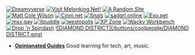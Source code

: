 [![Dreamyverse](/buttons/coolpeople/affbanner-taffy.gif)](https://dreamy.neocities.org/universe)
[![Visit Melonking.Net!](/buttons/coolpeople/MELON-BADGE.GIF)](https://melonking.net)
[![A Random Site](/buttons/coolpeople/random-btn.png)](https://arandomsite.neocities.org/)
[![Matt Cole Wilson](/buttons/coolpeople/mcw-button.gif)](https://mattcolewilson.com/)
[![Cinni.net](/buttons/coolpeople/cinni_angelbutton3.gif)](https://cinni.net/)
[![Snals](/buttons/coolpeople/snalsbutton.png)](https://snals.neocities.org)
[![sadgrl.online](/buttons/coolpeople/sad-btn.gif)](https://sadgrl.online/)
[![Exo.pet](/buttons/coolpeople/exopetbutton1.png)](https://exo.pet/)
[![msx.gay](/buttons/coolpeople/msx.gif)](https://msx.gay/)
[![itpuddle](/buttons/coolpeople/itpuddlebutton.png)](https://itpuddle.com/)
[![westopolis](/buttons/coolpeople/westopolis_stamp.png)](https://westopolis.neocities.org/)
[![XP Zone](/buttons/coolpeople/xpzone.gif)](https://xp-zone.neocities.org/)
[![Wacky Workbench](/buttons/coolpeople/ww_button1.png)](https://wackyworkbench.neocities.org/)
[![Drop 'n Spindash](/buttons/coolpeople/DnSDbutton2.gif)](https://dropandspindash.neocities.org/)
[![DIAMOND DISTRICT](/buttons/coolpeople/DIAMOND DISTRICT.png)](https://xn--tr8h8c.ws/)

- **[Opinionated Guides](https://opguides.info/)** Good learning for tech, art, music. 
